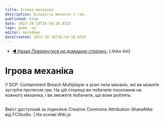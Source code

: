 ```yaml
---
title: Ігрова механіка
description: Більшість механік з гри.
published: true
date: 2023-10-18T16:54:10.833Z
tags: game, ua
editor: markdown
dateCreated: 2023-10-18T16:54:10.833Z
---
```



- [:arrow_backward: Назад *Повернутися на домашню сторінку.*](/uk/home#single-playerco-op)
{.links-list}
# Ігрова механіка
У SCP: Containment Breach Multiplayer є різні типи механік, які ви можете зустріти протягом гри. На цій сторінці ви побачите посилання на кожного механіка, і ви зможете побачити, що вони роблять.
##
Вміст доступний за ліцензією Creative Commons Attribution-ShareAlike від FCStudio. | На основі Wiki.js